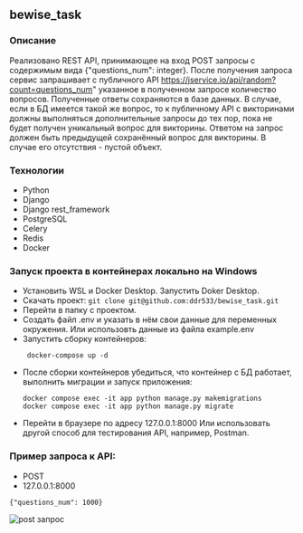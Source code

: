 ## bewise_task

### Описание
Реализовано REST API, принимающее на вход POST запросы с содержимым вида {"questions_num": integer}.
После получения запроса сервис запрашивает с публичного API https://jservice.io/api/random?count=questions_num" 
указанное в полученном запросе количество вопросов. Полученные ответы сохраняются в базе данных.
В случае, если в БД имеется такой же вопрос, то к публичному API с викторинами должны выполняться дополнительные запросы
до тех пор, пока не будет получен уникальный вопрос для викторины. Ответом на запрос должен быть предыдущей сохранённый вопрос для викторины.
В случае его отсутствия - пустой объект.

### Технологии 
  
 - Python  
 - Django
 - Django rest_framework
 - PostgreSQL
 - Celery
 - Redis
 - Docker
   
### Запуск проекта в контейнерах локально на Windows

* Установить WSL и Docker Desktop. Запустить Doker Desktop.
* Скачать проект:
  ```git clone git@github.com:ddr533/bewise_task.git```
* Перейти в папку с проектом.
* Создать файл .env и указать в нём свои данные для переменных окружения.
  Или использовть данные из файла example.env
* Запустить сборку контейнеров: 
  ```
   docker-compose up -d
  ```
* После сборки контейнеров убедиться, что контейнер с БД работает, выполнить миграции и запуск приложения: 
  ```
  docker compose exec -it app python manage.py makemigrations
  docker compose exec -it app python manage.py migrate

  ```
* Перейти в браузере по адресу 127.0.0.1:8000
  Или использовать другой способ для тестирования API, например, Postman.

### Пример запроса к API:
  - POST
  - 127.0.0.1:8000
```
{"questions_num": 1000}
```
![post запрос](https://i.ibb.co/mbBXXFc/image.jpg)
